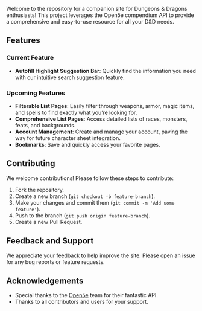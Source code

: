 Welcome to the repository for a companion site for Dungeons & Dragons enthusiasts! This project leverages the Open5e compendium API to provide a comprehensive and easy-to-use resource for all your D&D needs.

## Features

### Current Feature
- **Autofill Highlight Suggestion Bar**: Quickly find the information you need with our intuitive search suggestion feature.

### Upcoming Features
- **Filterable List Pages**: Easily filter through weapons, armor, magic items, and spells to find exactly what you’re looking for.
- **Comprehensive List Pages**: Access detailed lists of races, monsters, feats, and backgrounds.
- **Account Management**: Create and manage your account, paving the way for future character sheet integration.
- **Bookmarks**: Save and quickly access your favorite pages.

## Contributing

We welcome contributions! Please follow these steps to contribute:

1. Fork the repository.
2. Create a new branch (`git checkout -b feature-branch`).
3. Make your changes and commit them (`git commit -m 'Add some feature'`).
4. Push to the branch (`git push origin feature-branch`).
5. Create a new Pull Request.

## Feedback and Support

We appreciate your feedback to help improve the site. Please open an issue for any bug reports or feature requests.

## Acknowledgements

- Special thanks to the [Open5e](https://open5e.com/) team for their fantastic API.
- Thanks to all contributors and users for your support.
